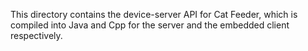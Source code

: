 This directory contains the device-server API for Cat Feeder, which is compiled
into Java and Cpp for the server and the embedded client respectively.
